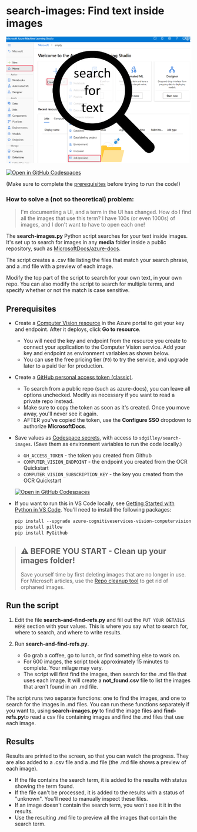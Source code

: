 # search-images: Find text inside images

![search-images](media/search-for-text.png)

[![Open in GitHub Codespaces](https://github.com/codespaces/badge.svg)](https://codespaces.new/sdgilley/search-images?quickstart=1)

(Make sure to complete the [prerequisites](#prerequisites) before trying to run the code!)

### How to solve a (not so theoretical) problem:

> I'm documenting a UI, and a term in the UI has changed.  How do I find all the images that use this term?  I have 100s (or even 1000s) of images, and I don't want to have to open each one!

The **search-images.py** Python script searches for your text inside images. It's set up to search for images in any **media** folder inside a public repository, such as [MicrosoftDocs/azure-docs](https://github.com/MicrosoftDocs/azure-docs).  

The script creates a .csv file listing the files that match your search phrase, and a .md file with a preview of each image.

Modify the top part of the script to search for your own text, in your own repo.  You can also modify the script to search for multiple terms, and specify whether or not the match is case sensitive.


## Prerequisites

* Create a [Computer Vision resource](https://portal.azure.com/#create/Microsoft.CognitiveServicesComputerVision) in the Azure portal to get your key and endpoint. After it deploys, click **Go to resource**.

    * You will need the key and endpoint from the resource you create to connect your application to the Computer Vision service. Add your key and endpoint as environment variables as shown below.
    * You can use the free pricing tier (`F0`) to try the service, and upgrade later to a paid tier for production.

* Create a [GitHub personal access token (classic)](https://docs.github.com/en/authentication/keeping-your-account-and-data-secure/managing-your-personal-access-tokens#creating-a-personal-access-token-classic).

    * To search from a public repo (such as azure-docs), you can leave all options unchecked.  Modify as necessary if you want to read a private repo instead.
    * Make sure to copy the token as soon as it's created.  Once you move away, you'll never see it again.
    * AFTER you've copied the token, use the **Configure SSO** dropdown to authorize **MicrosoftDocs**.

* Save values as [Codespace secrets](https://docs.github.com/en/codespaces/managing-your-codespaces/managing-your-account-specific-secrets-for-github-codespaces), with access to `sdgilley/search-images`.  (Save them as environment variables to run the code locally.)
    * `GH_ACCESS_TOKEN` - the token you created from Github
    * `COMPUTER_VISION_ENDPOINT` - the endpoint you created from the OCR Quickstart
    * `COMPUTER_VISION_SUBSCRIPTION_KEY` - the key you created from the OCR Quickstart

    [![Open in GitHub Codespaces](https://github.com/codespaces/badge.svg)](https://codespaces.new/sdgilley/search-images?quickstart=1)

* If you want to run this in VS Code locally, see [Getting Started with Python in VS Code](https://code.visualstudio.com/docs/python/python-tutorial).  You'll need to install the following packages:

    ```console
    pip install --upgrade azure-cognitiveservices-vision-computervision
    pip install pillow
    pip install PyGithub  
    ```

> ## ⚠️ BEFORE YOU START - Clean up your images folder!
>
> Save yourself time by first deleting images that are no longer in use.  For Microsoft articles, use the [Repo cleanup tool](https://review.learn.microsoft.com/help/contribute/clean-repo-tool?branch=main) to get rid of orphaned images.

## Run the script

1. Edit the file **search-and-find-refs.py** and fill out the `PUT YOUR DETAILS HERE` section with your values.  This is where you say what to search for, where to search, and where to write results.

1. Run **search-and-find-refs.py**.
    * Go grab a coffee, go to lunch, or find something else to work on.  
    * For 600 images, the script took approximately 15 minutes to complete. Your milage may vary.
    * The script will first find the images, then search for the .md file that uses each image.  It will create a **not_found.csv** file to list the images that aren't found in an .md file.

The script runs two separate functions: one to find the images, and one to search for the images in .md files.  You can run these functions separately if you want to, using **search-images.py** to find the image files and **find-refs.py**to read a csv file containing images and find the .md files that use each image.  

## Results

Results are printed to the screen, so that you can watch the progress.  They are also added to a .csv file and a .md file (the .md file shows a preview of each image).

* If the file contains the search term, it is added to the results with status showing the term found.
* If the file can't be processed, it is added to the results with a status of "unknown".  You'll need to manually inspect these files.
* If an image doesn't contain the search term, you won't see it it in the results.
* Use the resulting .md file to preview all the images that contain the search term.